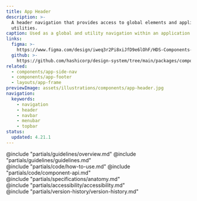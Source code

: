 ```yaml
---
title: App Header
description: >-
  A header navigation that provides access to global elements and application
  utilities.
caption: Used as a global and utility navigation within an application.
links:
  figma: >-
    https://www.figma.com/design/iweq3r2Pi8xiJfD9e6lOhF/HDS-Components-v2.0?m=auto&node-id=67337-16625&t=UPVdPTgYF1VjiD7R-1
  github: >-
    https://github.com/hashicorp/design-system/tree/main/packages/components/src/components/hds/app-header
related:
  - components/app-side-nav
  - components/app-footer
  - layouts/app-frame
previewImage: assets/illustrations/components/app-header.jpg
navigation:
  keywords:
    - navigation
    - header
    - navbar
    - menubar
    - topbar
status:
  updated: 4.21.1
---
```


<section data-tab="Guidelines">
  @include "partials/guidelines/overview.md"
  @include "partials/guidelines/guidelines.md"
</section>

<section data-tab="Code">
  @include "partials/code/how-to-use.md"
  @include "partials/code/component-api.md"
</section>

<section data-tab="Specifications">
  @include "partials/specifications/anatomy.md"
</section>

<section data-tab="Accessibility">
  @include "partials/accessibility/accessibility.md"
</section>

<section data-tab="Version history">
  @include "partials/version-history/version-history.md"
</section>
